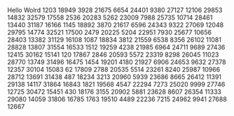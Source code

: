 Hello Wolrd
1203
18949
3928
21675
6654
24401
9380
27127
12106
29853
14832
32579
17558
2536
20283
5262
23009
7988
25735
10714
28461
13440
31187
16166
1145
18892
3870
21617
6596
24343
9322
27069
12048
29795
14774
32521
17500
2479
20225
5204
22951
7930
25677
10656
28403
13382
31129
16108
1087
18834
3812
21559
6538
8356
26102
11081
28828
13807
31554
16533
1512
19259
4238
21985
6964
24711
9689
27436
12415
30162
15141
120
17867
2846
20593
5572
23319
8298
26045
11023
28770
13749
31496
16475
1454
19201
4180
21927
6906
24653
9632
27378
12357
30104
15083
62
17809
2788
20535
5514
23261
8240
25987
10966
28712
13691
31438
487
18234
3213
20960
5939
23686
8665
26412
11391
29138
14117
31864
16843
1821
19568
4547
22294
7273
25020
9999
27746
12725
30472
15451
430
18176
3155
20902
5881
23628
8607
26354
11333
29080
14059
31806
16785
1763
19510
4489
22236
7215
24962
9941
27688
12667
